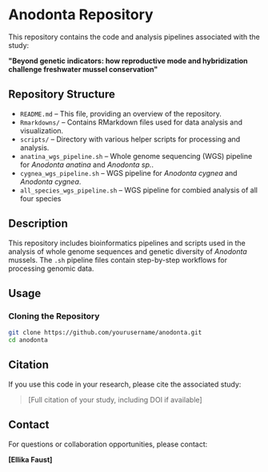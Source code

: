 # Anodonta Repository

This repository contains the code and analysis pipelines associated with the study:

**"Beyond genetic indicators: how reproductive mode and hybridization challenge freshwater mussel conservation"**

## Repository Structure

- `README.md` – This file, providing an overview of the repository.
- `Rmarkdowns/` – Contains RMarkdown files used for data analysis and visualization.
- `scripts/` – Directory with various helper scripts for processing and analysis.
- `anatina_wgs_pipeline.sh` – Whole genome sequencing (WGS) pipeline for *Anodonta anatina* and *Anodonta sp.*.
- `cygnea_wgs_pipeline.sh` – WGS pipeline for *Anodonta cygnea* and *Anodonta cygnea*.
- `all_species_wgs_pipeline.sh` – WGS pipeline for combied analysis of all four species

## Description

This repository includes bioinformatics pipelines and scripts used in the analysis of whole genome sequences and genetic diversity of *Anodonta* mussels. The `.sh` pipeline files contain step-by-step workflows for processing genomic data.

## Usage

### Cloning the Repository

```sh
git clone https://github.com/yourusername/anodonta.git
cd anodonta
```

## Citation

If you use this code in your research, please cite the associated study:

> [Full citation of your study, including DOI if available]

## Contact

For questions or collaboration opportunities, please contact:

**[Ellika Faust]**  

